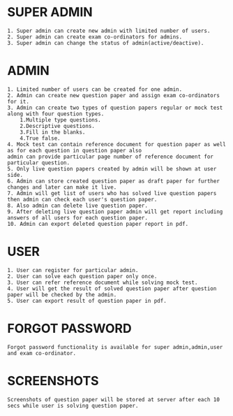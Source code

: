 # SUPER ADMIN
	1. Super admin can create new admin with limited number of users.
	2. Super admin can create exam co-ordinators for admins.
	3. Super admin can change the status of admin(active/deactive).

# ADMIN
	1. Limited number of users can be created for one admin.
	2. Admin can create new question paper and assign exam co-ordinators for it.
	3. Admin can create two types of question papers regular or mock test along with four question types.
		1.Multiple type questions.
		2.Descriptive questions.
		3.Fill in the blanks.
		4.True false.
	4. Mock test can contain reference document for question paper as well as for each question in question paper also 
	admin can provide particular page number of reference document for particular question.
	5. Only live question papers created by admin will be shown at user side.
	6. Admin can store created question paper as draft paper for further changes and later can make it live.
	7. Admin will get list of users who has solved live question papers then admin can check each user's question paper.
	8. Also admin can delete live question paper.
	9. After deleting live question paper admin will get report including answers of all users for each question paper.
	10. Admin can export deleted question paper report in pdf.
	
	

# USER
	1. User can register for particular admin.
	2. User can solve each question paper only once.
	3. User can refer reference document while solving mock test.
	4. User will get the result of solved question paper after question paper will be checked by the admin.
	5. User can export result of question paper in pdf.



# FORGOT PASSWORD

	Forgot password functionality is available for super admin,admin,user and exam co-ordinator.

# SCREENSHOTS
	
	Screenshots of question paper will be stored at server after each 10 secs while user is solving question paper.
